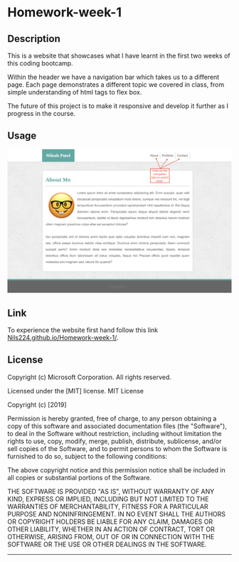 # Homework-week-1

## Description 

This is a website that showcases what I have learnt in the first two weeks of this coding bootcamp.

Within the header we have a navigation bar which takes us to a different page. Each page demonstrates a different topic we covered in class, from simple understanding of html tags to flex box. 

The future of this project is to make it responsive and develop it further as I progress in the course. 


## Usage 

![ScreenShot](assets/images/Screenshot.png)


## Link

To experience the website first hand follow this link [Nils224.github.io/Homework-week-1/](https://nils224.github.io/Homework-week-1/).

## License

Copyright (c) Microsoft Corporation. All rights reserved.

Licensed under the [MIT] license.
MIT License

Copyright (c) [2019]

Permission is hereby granted, free of charge, to any person obtaining a copy
of this software and associated documentation files (the "Software"), to deal
in the Software without restriction, including without limitation the rights
to use, copy, modify, merge, publish, distribute, sublicense, and/or sell
copies of the Software, and to permit persons to whom the Software is
furnished to do so, subject to the following conditions:

The above copyright notice and this permission notice shall be included in all
copies or substantial portions of the Software.

THE SOFTWARE IS PROVIDED "AS IS", WITHOUT WARRANTY OF ANY KIND, EXPRESS OR
IMPLIED, INCLUDING BUT NOT LIMITED TO THE WARRANTIES OF MERCHANTABILITY,
FITNESS FOR A PARTICULAR PURPOSE AND NONINFRINGEMENT. IN NO EVENT SHALL THE
AUTHORS OR COPYRIGHT HOLDERS BE LIABLE FOR ANY CLAIM, DAMAGES OR OTHER
LIABILITY, WHETHER IN AN ACTION OF CONTRACT, TORT OR OTHERWISE, ARISING FROM,
OUT OF OR IN CONNECTION WITH THE SOFTWARE OR THE USE OR OTHER DEALINGS IN THE
SOFTWARE.

---
